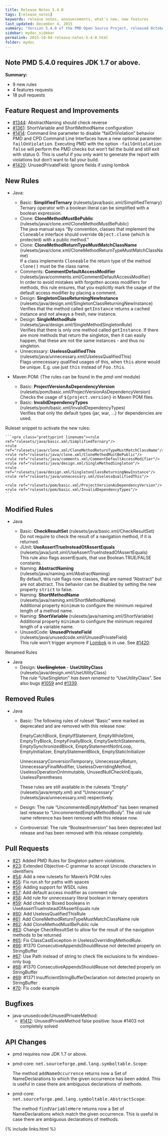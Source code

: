 ```yaml
---
title: Release Notes 5.4.0
tags: [release_notes]
keywords: release notes, announcements, what's new, new features
last_updated: December 4, 2015
summary: "Version 5.4.0 of the PMD Open Source Project, released October 4, 2015."
sidebar: mydoc_sidebar
permalink: 2015-10-04-release-notes-5-4-0.html
folder: mydoc
---
```


## Note **PMD 5.4.0 requires JDK 1.7 or above.**

**Summary:**

*   9 new rules
*   4 features requests
*   18 pull requests

## Feature Request and Improvements

*   [#1344](https://sourceforge.net/p/pmd/bugs/1344/): AbstractNaming should check reverse
*   [#1361](https://sourceforge.net/p/pmd/bugs/1361/): ShortVariable and ShortMethodName configuration
*   [#1414](https://sourceforge.net/p/pmd/bugs/1414/): Command line parameter to disable “failOnViolation” behavior PMD and CPD Command Line Interfaces have a new optional parameter: <tt>failOnViolation</tt>. Executing PMD with the option <tt>-failOnViolation false</tt> will perform the PMD checks but won’t fail the build and still exit with status 0\. This is useful if you only want to generate the report with violations but don’t want to fail your build.
*   [#1420](https://sourceforge.net/p/pmd/bugs/1420/): UnusedPrivateField: Ignore fields if using lombok

## New Rules

*   Java:

    *   Basic: **SimplifiedTernary** (rulesets/java/basic.xml/SimplifiedTernary)  
        Ternary operator with a boolean literal can be simplified with a boolean expression.
    *   Clone: **CloneMethodMustBePublic** (rulesets/java/clone.xml/CloneMethodMustBePublic)  
        The java manual says “By convention, classes that implement the <tt>Cloneable</tt> interface should override <tt>Object.clone</tt> (which is protected) with a public method.”
    *   Clone: **CloneMethodReturnTypeMustMatchClassName** (rulesets/java/clone.xml/CloneMethodReturnTypeMustMatchClassName)  
        If a class implements <tt>Cloneable</tt> the return type of the method <tt>clone()</tt> must be the class name.
    *   Comments: **CommentDefaultAccessModifier** (rulesets/java/comments.xml/CommentDefaultAccessModifier)  
        In order to avoid mistakes with forgotten access modifiers for methods, this rule ensures, that you explicitly mark the usage of the default access modifier by placing a comment.
    *   Design: **SingletonClassReturningNewInstance** (rulesets/java/design.xml/SingletonClassReturningNewInstance)  
        Verifies that the method called <tt>getInstance</tt> returns a cached instance and not always a fresh, new instance.
    *   Design: **SingleMethodRule** (rulesets/java/design.xml/SingleMethodSingletonRule)  
        Verifies that there is only one method called <tt>getInstance</tt>. If there are more methods that return the singleton, then it can easily happen, that these are not the same instances - and thus no singleton.
    *   Unnecessary: **UselessQualifiedThis** (rulesets/java/unnecessary.xml/UselessQualifiedThis)  
        Flags unnecessary qualified usages of this, when <tt>this</tt> alone would be unique. E.g. use just <tt>this</tt> instead of <tt>Foo.this</tt>.
*   Maven POM: (The rules can be found in the _pmd-xml_ module)

    *   Basic: **ProjectVersionAsDependencyVersion** (rulesets/pom/basic.xml/ProjectVersionAsDependencyVersion)  
        Checks the usage of <tt>${project.version}</tt> in Maven POM files.
    *   Basic: **InvalidDependencyTypes** (rulesets/pom/basic.xml/InvalidDependencyTypes)  
        Verifies that only the default types (jar, war, …) for dependencies are used.

Ruleset snippet to activate the new rules:

	```<pre class="prettyprint linenums"><rule ref="rulesets/java/basic.xml/SimplifiedTernary"/>
	<rule ref="rulesets/java/clone.xml/CloneMethodReturnTypeMustMatchClassName"/>
	<rule ref="rulesets/java/clone.xml/CloneMethodMustBePublic"/>
	<rule ref="rulesets/java/comments.xml/CommentDefaultAccessModifier"/>
	<rule ref="rulesets/java/design.xml/SingleMethodSingleton"/>
	<rule ref="rulesets/java/design.xml/SingletonClassReturningNewInstance"/>
	<rule ref="rulesets/java/unnecessary.xml/UselessQualifiedThis"/>

	<rule ref="rulesets/pom/basic.xml/ProjectVersionAsDependencyVersion"/>
	<rule ref="rulesets/pom/basic.xml/InvalidDependencyTypes"/>
	```

## Modified Rules

*   Java

    *   Basic: **CheckResultSet** (rulesets/java/basic.xml/CheckResultSet)  
        Do not require to check the result of a navigation method, if it is returned.
    *   JUnit: **UseAssertTrueInsteadOfAssertEquals** (rulesets/java/junit.xml/UseAssertTrueInsteadOfAssertEquals)  
        This rule also flags assertEquals, that use Boolean.TRUE/FALSE constants.
    *   Naming: **AbstractNaming** (rulesets/java/naming.xml/AbstractNaming)  
        By default, this rule flags now classes, that are named “Abstract” but are not abstract. This behavior can be disabled by setting the new property <tt>strict</tt> to false.
    *   Naming: **ShortMethodName** (rulesets/java/naming.xml/ShortMethodName)  
        Additional property <tt>minimum</tt> to configure the minimum required length of a method name.
    *   Naming: **ShortVariable** (rulesets/java/naming.xml/ShortVariable)  
        Additional property <tt>minimum</tt> to configure the minimum required length of a variable name.
    *   UnusedCode: **UnusedPrivateField** (rulesets/java/unusedcode.xml/UnusedPrivateField)  
        This rule won’t trigger anymore if [Lombok](https://projectlombok.org) is in use. See [#1420](https://sourceforge.net/p/pmd/bugs/1420/).

Renamed Rules

*   Java
    *   Design: **<s>UseSingleton</s>** - **UseUtilityClass** (rulesets/java/design.xml/UseUtilityClass)  
        The rule “UseSingleton” _has been renamed_ to “UseUtilityClass”. See also bugs [#1059](https://sourceforge.net/p/pmd/bugs/1059) and [#1339](https://sourceforge.net/p/pmd/bugs/1339/).

## Removed Rules

*   Java

    *   Basic: The following rules of ruleset “Basic” were marked as deprecated and are removed with this release now:  

        EmptyCatchBlock, EmptyIfStatement, EmptyWhileStmt, EmptyTryBlock, EmptyFinallyBlock, EmptySwitchStatements, EmptySynchronizedBlock, EmptyStatementNotInLoop, EmptyInitializer, EmptyStatementBlock, EmptyStaticInitializer  

        UnnecessaryConversionTemporary, UnnecessaryReturn, UnnecessaryFinalModifier, UselessOverridingMethod, UselessOperationOnImmutable, UnusedNullCheckInEquals, UselessParentheses  

        These rules are still available in the rulesets “Empty” (rulesets/java/empty.xml) and “Unnecessary” (rulesets/java/unnecessary.xml) respectively.
    *   Design: The rule “UncommentedEmptyMethod” has been renamed last release to “UncommentedEmptyMethodBody”. The old rule name reference has been removed with this release now.
    *   Controversial: The rule “BooleanInversion” has been deprecated last release and has been removed with this release completely.

## Pull Requests

*   [#21](https://github.com/adangel/pmd/pull/21): Added PMD Rules for Singleton pattern violations.
*   [#23](https://github.com/adangel/pmd/pull/23): Extended Objective-C grammar to accept Unicode characters in identifiers
*   [#54](https://github.com/pmd/pmd/pull/54): Add a new rulesets for Maven’s POM rules
*   [#55](https://github.com/pmd/pmd/pull/55): Fix run.sh for paths with spaces
*   [#56](https://github.com/pmd/pmd/pull/56): Adding support for WSDL rules
*   [#57](https://github.com/pmd/pmd/pull/57): Add default access modifier as comment rule
*   [#58](https://github.com/pmd/pmd/pull/58): Add rule for unnecessary literal boolean in ternary operators
*   [#59](https://github.com/pmd/pmd/pull/59): Add check to Boxed booleans in UseAssertTrueInsteadOfAssertEquals rule
*   [#60](https://github.com/pmd/pmd/pull/60): Add UselessQualifiedThisRule
*   [#61](https://github.com/pmd/pmd/pull/61): Add CloneMethodReturnTypeMustMatchClassName rule
*   [#62](https://github.com/pmd/pmd/pull/62): Add CloneMethodMustBePublic rule
*   [#63](https://github.com/pmd/pmd/pull/63): Change CheckResultSet to allow for the result of the navigation methods to be returned
*   [#65](https://github.com/pmd/pmd/pull/65): Fix ClassCastException in UselessOverridingMethodRule.
*   [#66](https://github.com/pmd/pmd/pull/66): #1370 ConsecutiveAppendsShouldReuse not detected properly on StringBuffer
*   [#67](https://github.com/pmd/pmd/pull/67): Use Path instead of string to check file exclusions to fix windows-only bug
*   [#68](https://github.com/pmd/pmd/pull/68): #1370 ConsecutiveAppendsShouldReuse not detected properly on StringBuffer
*   [#69](https://github.com/pmd/pmd/pull/69): #1371 InsufficientStringBufferDeclaration not detected properly on StringBuffer
*   [#70](https://github.com/pmd/pmd/pull/70): Fix code example

## Bugfixes

*   java-unusedcode/UnusedPrivateMethod:
    *   [#1412](https://sourceforge.net/p/pmd/bugs/1412/): UnusedPrivateMethod false positive: Issue #1403 not completely solved

## API Changes

*   pmd requires now JDK 1.7 or above.

*   pmd-core: <tt>net.sourceforge.pmd.lang.symboltable.Scope</tt>:

    The method <tt>addNameOccurrence</tt> returns now a Set of NameDeclarations to which the given occurrence has been added. This is useful in case there are ambiguous declarations of methods.

*   pmd-core: <tt>net.sourceforge.pmd.lang.symboltable.AbstractScope</tt>:

    The method <tt>findVariableHere</tt> returns now a Set of NameDeclarations which match the given occurrence. This is useful in case there are ambiguous declarations of methods.

{% include links.html %}
